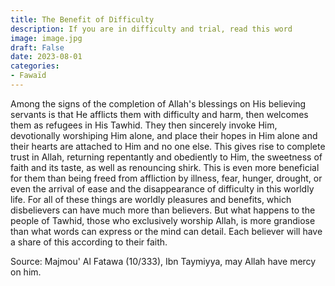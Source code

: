 ```yaml
---
title: The Benefit of Difficulty
description: If you are in difficulty and trial, read this word
image: image.jpg
draft: False
date: 2023-08-01
categories:
- Fawaïd
---
```


Among the signs of the completion of Allah's blessings on His believing servants is that
He afflicts them with difficulty and harm, then welcomes them as refugees in His Tawhid.
They then sincerely invoke Him, devotionally worshiping Him alone, and place their hopes
in Him alone and their hearts are attached to Him and no one else. This gives rise to
complete trust in Allah, returning repentantly and obediently to Him, the sweetness of
faith and its taste, as well as renouncing shirk. This is even more beneficial for them
than being freed from affliction by illness, fear, hunger, drought, or even the arrival of
ease and the disappearance of difficulty in this worldly life. For all of these things are
worldly pleasures and benefits, which disbelievers can have much more than believers. But
what happens to the people of Tawhid, those who exclusively worship Allah, is more
grandiose than what words can express or the mind can detail. Each believer will have a
share of this according to their faith.

Source: Majmou' Al Fatawa (10/333), Ibn Taymiyya, may Allah have mercy on him.
